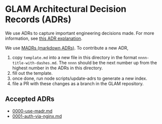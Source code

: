 # GLAM Architectural Decision Records (ADRs)

We use ADRs to capture important engineering decisions made. For more
information, see [this ADR explanation](https://adr.github.io/).

We use [MADRs (markdown ADRs)](https://adr.github.io/madr/). To contribute a new
ADR,

1. copy `template.md` into a new file in this directory in the format
   `nnnn-title-with-dashes.md`. The `nnnn` should be the next number up from the
   highest number in the ADRs in this directory.
2. fill out the template.
3. once done, run node scripts/update-adrs to generate a new index.
4. file a PR with these changes as a branch in the GLAM repository.

## Accepted ADRs

- [0000-use-madr.md](/docs/adr/0000-use-madr.md)
- [0001-auth-via-nginx.md](/docs/adr/0001-auth-via-nginx.md)
